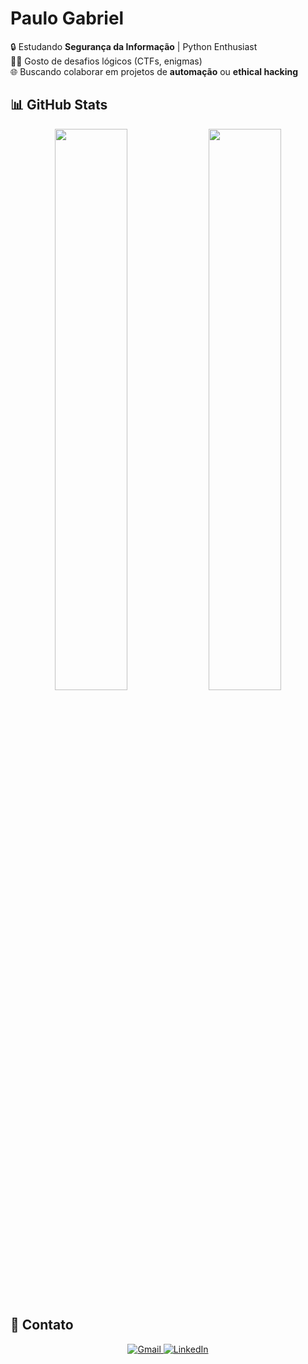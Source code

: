 # Paulo Gabriel 

🔒 Estudando **Segurança da Informação** | Python Enthusiast  
🕵️‍♂️ Gosto de desafios lógicos (CTFs, enigmas)  
🌐 Buscando colaborar em projetos de **automação** ou **ethical hacking**  

## 📊 GitHub Stats  

<p align="center">
  <img width="48%" src="https://github-readme-stats.vercel.app/api?username=PGabrielClue&show_icons=true&theme=dracula&title_color=58A6FF" />
  <img width="48%" src="https://github-readme-stats.vercel.app/api/top-langs/?username=PGabrielClue&layout=compact&theme=dracula&title_color=58A6FF&hide=html,css" />
</p>

## 📩 Contato  

<div align="center">
  <a href="mailto:pgcompany73@gmail.com">
    <img src="https://img.shields.io/badge/Gmail-D14836?style=for-the-badge&logo=gmail&logoColor=white" alt="Gmail">
  </a>
  <a href="https://www.linkedin.com/in/paulo-gabriel-73494b349">
    <img src="https://img.shields.io/badge/LinkedIn-0077B5?style=for-the-badge&logo=linkedin&logoColor=white" alt="LinkedIn">
  </a>
</div>
